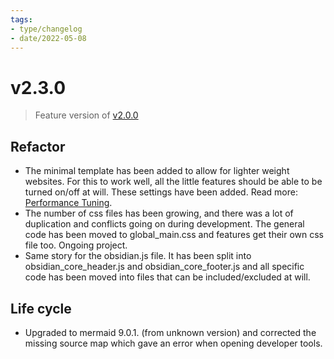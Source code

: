 ```yaml
---
tags:
- type/changelog
- date/2022-05-08
---
```

   
# v2.3.0   
> Feature version of [v2.0.0](../Changelog/v2.0.0.md)   
   
   
## Refactor   
   
- The minimal template has been added to allow for lighter weight websites. For this to work well, all the little features should be able to be turned on/off at will. These settings have been added. Read more: [Performance Tuning](../Configurations/Performance%20Tuning.md).   
- The number of css files has been growing, and there was a lot of duplication and conflicts going on during development. The general code has been moved to global_main.css and features get their own css file too. Ongoing project.   
- Same story for the obsidian.js file. It has been split into obsidian_core_header.js and obsidian_core_footer.js and all specific code has been moved into files that can be included/excluded at will.   
   
## Life cycle   
   
- Upgraded to mermaid 9.0.1. (from unknown version) and corrected the missing source map which gave an error when opening developer tools.